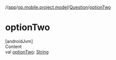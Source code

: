 //[app](../../../index.md)/[op.mobile.project.model](../index.md)/[Question](index.md)/[optionTwo](option-two.md)



# optionTwo  
[androidJvm]  
Content  
val [optionTwo](option-two.md): [String](https://kotlinlang.org/api/latest/jvm/stdlib/kotlin/-string/index.html)  



